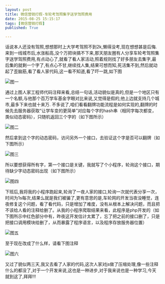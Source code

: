 ```yaml
---
layout: post
title: 微信营销打假-车轮考驾照集字送学驾照费用
date: 2015-08-25 15:15:17
tags: [微信营销打假]
published: True

---
```

话说本人还没有驾照,想想那时上大学考驾照不到2k,懒得没考,现在想想甚是后悔.来到一线城市后,水涨船高,没个万把块搞不下来,那天朋友圈有人分享车轮考驾照集字送学驾照费用,有点动心了,就看了看人家活动,照着规则找了好多朋友去集字,最后集的就剩一个字了,有点心不甘,继续找人集,结果可想而知,死活集不到,然后就动起了歪脑筋,看了看人家代码,这一看不知道,看了吓一跳,如下图

![图一]({{site.baseurl}}/assets/img/2015-08-25/IMG_0619.JPG)

通过上图人家工程师代码注释来看,总结一句话,活动貌似是真的,但是一个地区只有一个名额,与他那个百万学车基金字眼对比来说,又觉得是假的,他上边就支持几个城市,最多下来也就十来万.
不多说了,咱们看看翻牌功能流程是如何实现的,翻牌的时候先去服务器获取“让学车变的更简单”对应每个字的hash串（相同字每次都变，类似动态密码），只随机返回三个字的（如下图所示）

![图二]({{site.baseurl}}/assets/img/2015-08-25/IMG_0620.JPG)

然后拿到这个字的动态密码，访问另外一个接口，去验证这个字是否可以翻牌（如下图所示）

![图三]({{site.baseurl}}/assets/img/2015-08-25/IMG_0621.JPG)

所以要想获得所有字，第一个接口是关键，我就写了个小程序，轮询这个接口，期待缺少字动态密码出现（如下图所示）

![图四]({{site.baseurl}}/assets/img/2015-08-25/IMG_0622.JPG)

下班后,我将我的小程序跑起来,轮询了一夜人家的接口,轮询一次就代表分享一次，时间为1s每次,结果么就是我们被骗了,更有意思的是,车轮网的开发当夜没睡觉，连夜修复这个问题，看了看代码，只是增加了难度，没有从根本上解决问题，而且把不该给人看的注释给删了。从我的小程序爬取结果来看，此程序是php开发的（如下图所示中红色部分中有，昨夜这开发估计太累了，忘了把之前的接口删了，只是把接口调用模块给删了，从而暴露了程序语言，以及程序存放服务器位置）

![图五]({{site.baseurl}}/assets/img/2015-08-25/IMG_0617.JPG)

至于现在改成了什么样，请看下图注释

![图六]({{site.baseurl}}/assets/img/2015-08-25/IMG_0618.JPG)

又过了貌似两三天,我又去看了人家的代码,这次人家对js做了压缩处理,像一些注释什么的都没了,对于一个开发来说,这也是一种进步,对于我来说也是一种学习,今天就到这了,拜拜!!!
